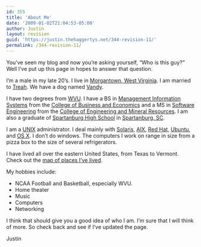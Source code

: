 ```yaml
---
id: 355
title: 'About Me'
date: '2009-01-02T21:04:53-05:00'
author: Justin
layout: revision
guid: 'https://justin.thehaggertys.net/344-revision-11/'
permalink: /344-revision-11/
---
```


You’ve seen my blog and now you’re asking yourself, “Who is this guy?” Well I’ve put up this page in hopes to answer that question.

I’m a male in my late 20’s. I live in [Morgantown, West Virginia](http://en.wikipedia.org/wiki/Morgantown,_West_Virginia). I am married to [Treah](http://www.treah.com/). We have a dog named [Vandy](http://photos-c.ak.fbcdn.net/photos-ak-sf2p/v652/227/44/25814338/n25814338_38431562_5431.jpg).

I have two degrees from [WVU](http://www.wvu.edu/). I have a BS in [Management Information Systems](http://be.wvu.edu/mis/index.htm) from the [College of Business and Economics](http://www.be.wvu.edu/) and a MS in [Software Engineering](http://www.lcsee.cemr.wvu.edu/grad/degree-info.php?degree=msse) from the [College of Engineering and Mineral Resources](http://cemr.wvu.edu/). I am also a graduate of [Spartanburg High School](http://shs.spartanburg7.org/home.aspx) in [Spartanburg, SC](http://en.wikipedia.org/wiki/Spartanburg,_South_Carolina).

I am a [UNIX](http://en.wikipedia.org/wiki/Unix) administrator. I deal mainly with [Solaris](http://www.sun.com/software/solaris/10/index.jsp), [AIX](http://www-03.ibm.com/systems/power/software/aix/about.html), [Red Hat](http://www.redhat.com/rhel/), [Ubuntu](http://www.ubuntu.com/products/whatisubuntu), and [OS X](http://www.apple.com/macosx/techspecs/). I don’t do windows. The computers I work on range in size from a pizza box to the size of several refrigerators.

I have lived all over the eastern United States, from Texas to Vermont. Check out the [map of places I’ve lived](http://maps.google.com/maps/ms?ie=UTF8&hl=en&msa=0&msid=105317398835405214262.00000111d393035a5b35d&ll=36.991022,-84.89099&spn=14.946701,26.897178).

My hobbies include:

- NCAA Football and Basketball, especially WVU.
- Home theater
- Music
- Computers
- Networking

I think that should give you a good idea of who I am. I’m sure that I will think of more. So check back and see if I’ve updated the page.

Justin